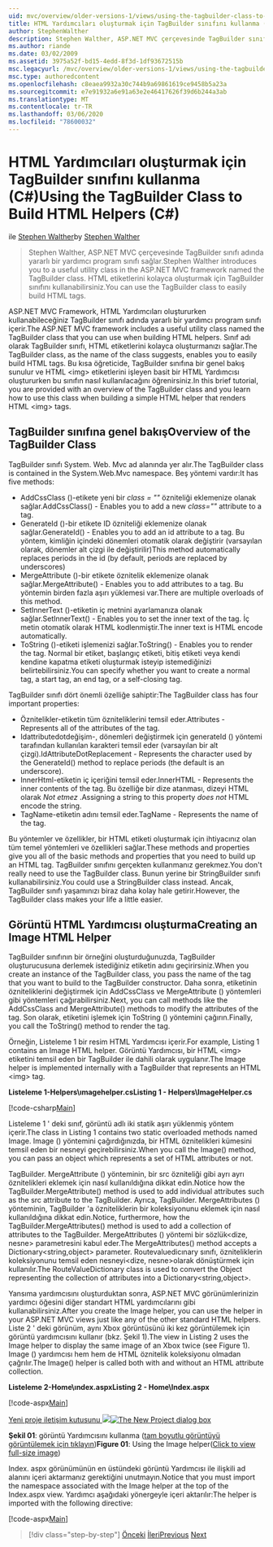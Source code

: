 ```yaml
---
uid: mvc/overview/older-versions-1/views/using-the-tagbuilder-class-to-build-html-helpers-cs
title: HTML Yardımcıları oluşturmak için TagBuilder sınıfını kullanma (C#) | Microsoft Docs
author: StephenWalther
description: Stephen Walther, ASP.NET MVC çerçevesinde TagBuilder sınıfı adında yararlı bir yardımcı program sınıfı sağlar. TagBuilder sınıfını kolayca kullanabilirsiniz...
ms.author: riande
ms.date: 03/02/2009
ms.assetid: 3975a52f-bd15-4edd-8f3d-1df93672515b
msc.legacyurl: /mvc/overview/older-versions-1/views/using-the-tagbuilder-class-to-build-html-helpers-cs
msc.type: authoredcontent
ms.openlocfilehash: c8eaea9932a30c744b9a69861619ce9458b5a23a
ms.sourcegitcommit: e7e91932a6e91a63e2e46417626f39d6b244a3ab
ms.translationtype: MT
ms.contentlocale: tr-TR
ms.lasthandoff: 03/06/2020
ms.locfileid: "78600032"
---
```

# <a name="using-the-tagbuilder-class-to-build-html-helpers-c"></a><span data-ttu-id="10ede-104">HTML Yardımcıları oluşturmak için TagBuilder sınıfını kullanma (C#)</span><span class="sxs-lookup"><span data-stu-id="10ede-104">Using the TagBuilder Class to Build HTML Helpers (C#)</span></span>

<span data-ttu-id="10ede-105">ile [Stephen Walther](https://github.com/StephenWalther)</span><span class="sxs-lookup"><span data-stu-id="10ede-105">by [Stephen Walther](https://github.com/StephenWalther)</span></span>

> <span data-ttu-id="10ede-106">Stephen Walther, ASP.NET MVC çerçevesinde TagBuilder sınıfı adında yararlı bir yardımcı program sınıfı sağlar.</span><span class="sxs-lookup"><span data-stu-id="10ede-106">Stephen Walther introduces you to a useful utility class in the ASP.NET MVC framework named the TagBuilder class.</span></span> <span data-ttu-id="10ede-107">HTML etiketlerini kolayca oluşturmak için TagBuilder sınıfını kullanabilirsiniz.</span><span class="sxs-lookup"><span data-stu-id="10ede-107">You can use the TagBuilder class to easily build HTML tags.</span></span>

<span data-ttu-id="10ede-108">ASP.NET MVC Framework, HTML Yardımcıları oluştururken kullanabileceğiniz TagBuilder sınıfı adında yararlı bir yardımcı program sınıfı içerir.</span><span class="sxs-lookup"><span data-stu-id="10ede-108">The ASP.NET MVC framework includes a useful utility class named the TagBuilder class that you can use when building HTML helpers.</span></span> <span data-ttu-id="10ede-109">Sınıf adı olarak TagBuilder sınıfı, HTML etiketlerini kolayca oluşturmanızı sağlar.</span><span class="sxs-lookup"><span data-stu-id="10ede-109">The TagBuilder class, as the name of the class suggests, enables you to easily build HTML tags.</span></span> <span data-ttu-id="10ede-110">Bu kısa öğreticide, TagBuilder sınıfına bir genel bakış sunulur ve HTML &lt;img&gt; etiketlerini işleyen basit bir HTML Yardımcısı oluştururken bu sınıfın nasıl kullanılacağını öğrenirsiniz.</span><span class="sxs-lookup"><span data-stu-id="10ede-110">In this brief tutorial, you are provided with an overview of the TagBuilder class and you learn how to use this class when building a simple HTML helper that renders HTML &lt;img&gt; tags.</span></span>

## <a name="overview-of-the-tagbuilder-class"></a><span data-ttu-id="10ede-111">TagBuilder sınıfına genel bakış</span><span class="sxs-lookup"><span data-stu-id="10ede-111">Overview of the TagBuilder Class</span></span>

<span data-ttu-id="10ede-112">TagBuilder sınıfı System. Web. Mvc ad alanında yer alır.</span><span class="sxs-lookup"><span data-stu-id="10ede-112">The TagBuilder class is contained in the System.Web.Mvc namespace.</span></span> <span data-ttu-id="10ede-113">Beş yöntemi vardır:</span><span class="sxs-lookup"><span data-stu-id="10ede-113">It has five methods:</span></span>

- <span data-ttu-id="10ede-114">AddCssClass ()-etikete yeni bir *class = ""* özniteliği eklemenize olanak sağlar.</span><span class="sxs-lookup"><span data-stu-id="10ede-114">AddCssClass() - Enables you to add a new *class=""* attribute to a tag.</span></span>
- <span data-ttu-id="10ede-115">GenerateId ()-bir etikete ID özniteliği eklemenize olanak sağlar.</span><span class="sxs-lookup"><span data-stu-id="10ede-115">GenerateId() - Enables you to add an id attribute to a tag.</span></span> <span data-ttu-id="10ede-116">Bu yöntem, kimliğin içindeki dönemleri otomatik olarak değiştirir (varsayılan olarak, dönemler alt çizgi ile değiştirilir)</span><span class="sxs-lookup"><span data-stu-id="10ede-116">This method automatically replaces periods in the id (by default, periods are replaced by underscores)</span></span>
- <span data-ttu-id="10ede-117">MergeAttribute ()-bir etikete öznitelik eklemenize olanak sağlar.</span><span class="sxs-lookup"><span data-stu-id="10ede-117">MergeAttribute() - Enables you to add attributes to a tag.</span></span> <span data-ttu-id="10ede-118">Bu yöntemin birden fazla aşırı yüklemesi var.</span><span class="sxs-lookup"><span data-stu-id="10ede-118">There are multiple overloads of this method.</span></span>
- <span data-ttu-id="10ede-119">SetInnerText ()-etiketin iç metnini ayarlamanıza olanak sağlar.</span><span class="sxs-lookup"><span data-stu-id="10ede-119">SetInnerText() - Enables you to set the inner text of the tag.</span></span> <span data-ttu-id="10ede-120">İç metin otomatik olarak HTML kodlenmiştir.</span><span class="sxs-lookup"><span data-stu-id="10ede-120">The inner text is HTML encode automatically.</span></span>
- <span data-ttu-id="10ede-121">ToString ()-etiketi işlemenizi sağlar.</span><span class="sxs-lookup"><span data-stu-id="10ede-121">ToString() - Enables you to render the tag.</span></span> <span data-ttu-id="10ede-122">Normal bir etiket, başlangıç etiketi, bitiş etiketi veya kendi kendine kapatma etiketi oluşturmak isteyip istemediğinizi belirtebilirsiniz.</span><span class="sxs-lookup"><span data-stu-id="10ede-122">You can specify whether you want to create a normal tag, a start tag, an end tag, or a self-closing tag.</span></span>

<span data-ttu-id="10ede-123">TagBuilder sınıfı dört önemli özelliğe sahiptir:</span><span class="sxs-lookup"><span data-stu-id="10ede-123">The TagBuilder class has four important properties:</span></span>

- <span data-ttu-id="10ede-124">Öznitelikler-etiketin tüm özniteliklerini temsil eder.</span><span class="sxs-lookup"><span data-stu-id="10ede-124">Attributes - Represents all of the attributes of the tag.</span></span>
- <span data-ttu-id="10ede-125">Idattributedotdeğişim-, dönemleri değiştirmek için generateId () yöntemi tarafından kullanılan karakteri temsil eder (varsayılan bir alt çizgi).</span><span class="sxs-lookup"><span data-stu-id="10ede-125">IdAttributeDotReplacement - Represents the character used by the GenerateId() method to replace periods (the default is an underscore).</span></span>
- <span data-ttu-id="10ede-126">InnerHtml-etiketin iç içeriğini temsil eder.</span><span class="sxs-lookup"><span data-stu-id="10ede-126">InnerHTML - Represents the inner contents of the tag.</span></span> <span data-ttu-id="10ede-127">Bu özelliğe bir dize atanması, dizeyi HTML olarak *Not etmez* .</span><span class="sxs-lookup"><span data-stu-id="10ede-127">Assigning a string to this property *does not* HTML encode the string.</span></span>
- <span data-ttu-id="10ede-128">TagName-etiketin adını temsil eder.</span><span class="sxs-lookup"><span data-stu-id="10ede-128">TagName - Represents the name of the tag.</span></span>

<span data-ttu-id="10ede-129">Bu yöntemler ve özellikler, bir HTML etiketi oluşturmak için ihtiyacınız olan tüm temel yöntemleri ve özellikleri sağlar.</span><span class="sxs-lookup"><span data-stu-id="10ede-129">These methods and properties give you all of the basic methods and properties that you need to build up an HTML tag.</span></span> <span data-ttu-id="10ede-130">TagBuilder sınıfını gerçekten kullanmanız gerekmez.</span><span class="sxs-lookup"><span data-stu-id="10ede-130">You don't really need to use the TagBuilder class.</span></span> <span data-ttu-id="10ede-131">Bunun yerine bir StringBuilder sınıfı kullanabilirsiniz.</span><span class="sxs-lookup"><span data-stu-id="10ede-131">You could use a StringBuilder class instead.</span></span> <span data-ttu-id="10ede-132">Ancak, TagBuilder sınıfı yaşamınızı biraz daha kolay hale getirir.</span><span class="sxs-lookup"><span data-stu-id="10ede-132">However, the TagBuilder class makes your life a little easier.</span></span>

## <a name="creating-an-image-html-helper"></a><span data-ttu-id="10ede-133">Görüntü HTML Yardımcısı oluşturma</span><span class="sxs-lookup"><span data-stu-id="10ede-133">Creating an Image HTML Helper</span></span>

<span data-ttu-id="10ede-134">TagBuilder sınıfının bir örneğini oluşturduğunuzda, TagBuilder oluşturucusuna derlemek istediğiniz etiketin adını geçirirsiniz.</span><span class="sxs-lookup"><span data-stu-id="10ede-134">When you create an instance of the TagBuilder class, you pass the name of the tag that you want to build to the TagBuilder constructor.</span></span> <span data-ttu-id="10ede-135">Daha sonra, etiketinin özniteliklerini değiştirmek için AddCssClass ve MergeAttribute () yöntemleri gibi yöntemleri çağırabilirsiniz.</span><span class="sxs-lookup"><span data-stu-id="10ede-135">Next, you can call methods like the AddCssClass and MergeAttribute() methods to modify the attributes of the tag.</span></span> <span data-ttu-id="10ede-136">Son olarak, etiketini işlemek için ToString () yöntemini çağırın.</span><span class="sxs-lookup"><span data-stu-id="10ede-136">Finally, you call the ToString() method to render the tag.</span></span>

<span data-ttu-id="10ede-137">Örneğin, Listeleme 1 bir resim HTML Yardımcısı içerir.</span><span class="sxs-lookup"><span data-stu-id="10ede-137">For example, Listing 1 contains an Image HTML helper.</span></span> <span data-ttu-id="10ede-138">Görüntü Yardımcısı, bir HTML &lt;img&gt; etiketini temsil eden bir TagBuilder ile dahili olarak uygulanır.</span><span class="sxs-lookup"><span data-stu-id="10ede-138">The Image helper is implemented internally with a TagBuilder that represents an HTML &lt;img&gt; tag.</span></span>

<span data-ttu-id="10ede-139">**Listeleme 1-Helpers\ımagehelper.cs**</span><span class="sxs-lookup"><span data-stu-id="10ede-139">**Listing 1 - Helpers\ImageHelper.cs**</span></span>

[!code-csharp[Main](using-the-tagbuilder-class-to-build-html-helpers-cs/samples/sample1.cs)]

<span data-ttu-id="10ede-140">Listeleme 1 ' deki sınıf, görüntü adlı iki statik aşırı yüklenmiş yöntem içerir.</span><span class="sxs-lookup"><span data-stu-id="10ede-140">The class in Listing 1 contains two static overloaded methods named Image.</span></span> <span data-ttu-id="10ede-141">Image () yöntemini çağırdığınızda, bir HTML öznitelikleri kümesini temsil eden bir nesneyi geçirebilirsiniz.</span><span class="sxs-lookup"><span data-stu-id="10ede-141">When you call the Image() method, you can pass an object which represents a set of HTML attributes or not.</span></span>

<span data-ttu-id="10ede-142">TagBuilder. MergeAttribute () yönteminin, bir src özniteliği gibi ayrı ayrı öznitelikleri eklemek için nasıl kullanıldığına dikkat edin.</span><span class="sxs-lookup"><span data-stu-id="10ede-142">Notice how the TagBuilder.MergeAttribute() method is used to add individual attributes such as the src attribute to the TagBuilder.</span></span> <span data-ttu-id="10ede-143">Ayrıca, TagBuilder. MergeAttributes () yönteminin, TagBuilder 'a özniteliklerin bir koleksiyonunu eklemek için nasıl kullanıldığına dikkat edin.</span><span class="sxs-lookup"><span data-stu-id="10ede-143">Notice, furthermore, how the TagBuilder.MergeAttributes() method is used to add a collection of attributes to the TagBuilder.</span></span> <span data-ttu-id="10ede-144">MergeAttributes () yöntemi bir sözlük&lt;dize, nesne&gt; parametresini kabul eder.</span><span class="sxs-lookup"><span data-stu-id="10ede-144">The MergeAttributes() method accepts a Dictionary&lt;string,object&gt; parameter.</span></span> <span data-ttu-id="10ede-145">Routevaluedicınary sınıfı, özniteliklerin koleksiyonunu temsil eden nesneyi&lt;dize, nesne&gt;olarak dönüştürmek için kullanılır.</span><span class="sxs-lookup"><span data-stu-id="10ede-145">The RouteValueDictionary class is used to convert the Object representing the collection of attributes into a Dictionary&lt;string,object&gt;.</span></span>

<span data-ttu-id="10ede-146">Yansıma yardımcısını oluşturduktan sonra, ASP.NET MVC görünümlerinizin yardımcı öğesini diğer standart HTML yardımcılarını gibi kullanabilirsiniz.</span><span class="sxs-lookup"><span data-stu-id="10ede-146">After you create the Image helper, you can use the helper in your ASP.NET MVC views just like any of the other standard HTML helpers.</span></span> <span data-ttu-id="10ede-147">Liste 2 ' deki görünüm, aynı Xbox görüntüsünü iki kez görüntülemek için görüntü yardımcısını kullanır (bkz. Şekil 1).</span><span class="sxs-lookup"><span data-stu-id="10ede-147">The view in Listing 2 uses the Image helper to display the same image of an Xbox twice (see Figure 1).</span></span> <span data-ttu-id="10ede-148">Image () yardımcısı hem hem de HTML öznitelik koleksiyonu olmadan çağrılır.</span><span class="sxs-lookup"><span data-stu-id="10ede-148">The Image() helper is called both with and without an HTML attribute collection.</span></span>

<span data-ttu-id="10ede-149">**Listeleme 2-Home\ındex.aspx**</span><span class="sxs-lookup"><span data-stu-id="10ede-149">**Listing 2 - Home\Index.aspx**</span></span>

[!code-aspx[Main](using-the-tagbuilder-class-to-build-html-helpers-cs/samples/sample2.aspx)]

<span data-ttu-id="10ede-150">[Yeni proje iletişim kutusunu ![](using-the-tagbuilder-class-to-build-html-helpers-cs/_static/image1.jpg)](using-the-tagbuilder-class-to-build-html-helpers-cs/_static/image1.png)</span><span class="sxs-lookup"><span data-stu-id="10ede-150">[![The New Project dialog box](using-the-tagbuilder-class-to-build-html-helpers-cs/_static/image1.jpg)](using-the-tagbuilder-class-to-build-html-helpers-cs/_static/image1.png)</span></span>

<span data-ttu-id="10ede-151">**Şekil 01**: görüntü Yardımcısını kullanma ([tam boyutlu görüntüyü görüntülemek için tıklayın](using-the-tagbuilder-class-to-build-html-helpers-cs/_static/image2.png))</span><span class="sxs-lookup"><span data-stu-id="10ede-151">**Figure 01**: Using the Image helper([Click to view full-size image](using-the-tagbuilder-class-to-build-html-helpers-cs/_static/image2.png))</span></span>

<span data-ttu-id="10ede-152">Index. aspx görünümünün en üstündeki görüntü Yardımcısı ile ilişkili ad alanını içeri aktarmanız gerektiğini unutmayın.</span><span class="sxs-lookup"><span data-stu-id="10ede-152">Notice that you must import the namespace associated with the Image helper at the top of the Index.aspx view.</span></span> <span data-ttu-id="10ede-153">Yardımcı aşağıdaki yönergeyle içeri aktarılır:</span><span class="sxs-lookup"><span data-stu-id="10ede-153">The helper is imported with the following directive:</span></span>

[!code-aspx[Main](using-the-tagbuilder-class-to-build-html-helpers-cs/samples/sample3.aspx)]

> [!div class="step-by-step"]
> <span data-ttu-id="10ede-154">[Önceki](creating-custom-html-helpers-cs.md)
> [İleri](creating-page-layouts-with-view-master-pages-cs.md)</span><span class="sxs-lookup"><span data-stu-id="10ede-154">[Previous](creating-custom-html-helpers-cs.md)
[Next](creating-page-layouts-with-view-master-pages-cs.md)</span></span>
